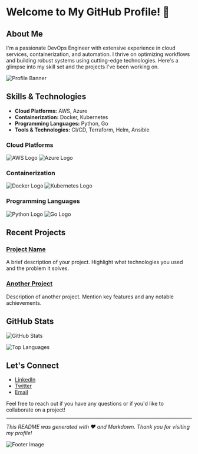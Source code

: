 # Welcome to My GitHub Profile! 👋

## About Me

I'm a passionate DevOps Engineer with extensive experience in cloud services, containerization, and automation. I thrive on optimizing workflows and building robust systems using cutting-edge technologies. Here's a glimpse into my skill set and the projects I've been working on.

![Profile Banner](https://via.placeholder.com/1200x300?text=DevOps+Engineer) <!-- Replace with your own image URL -->

## Skills & Technologies

- **Cloud Platforms:** AWS, Azure
- **Containerization:** Docker, Kubernetes
- **Programming Languages:** Python, Go
- **Tools & Technologies:** CI/CD, Terraform, Helm, Ansible

### Cloud Platforms
![AWS Logo](https://via.placeholder.com/100x100?text=AWS) ![Azure Logo](https://via.placeholder.com/100x100?text=Azure)

### Containerization
![Docker Logo](https://via.placeholder.com/100x100?text=Docker) ![Kubernetes Logo](https://via.placeholder.com/100x100?text=K8s)

### Programming Languages
![Python Logo](https://via.placeholder.com/100x100?text=Python) ![Go Logo](https://via.placeholder.com/100x100?text=Go)

## Recent Projects

### [Project Name](https://github.com/yourusername/project)
A brief description of your project. Highlight what technologies you used and the problem it solves.

### [Another Project](https://github.com/yourusername/another-project)
Description of another project. Mention key features and any notable achievements.

## GitHub Stats

![GitHub Stats](https://github-readme-stats.vercel.app/api?username=yourusername&show_icons=true&hide_title=true&count_private=true&hide=prs)

![Top Languages](https://github-readme-stats.vercel.app/api/top-langs/?username=yourusername&layout=compact)

## Let's Connect

- [LinkedIn](https://www.linkedin.com/in/yourprofile)
- [Twitter](https://twitter.com/yourprofile)
- [Email](mailto:your.email@example.com)

Feel free to reach out if you have any questions or if you'd like to collaborate on a project!

---

*This README was generated with ❤️ and Markdown. Thank you for visiting my profile!*

![Footer Image](https://via.placeholder.com/1200x200?text=Thanks+for+visiting) <!-- Replace with your own image URL -->
